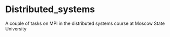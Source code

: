 # Distributed_systems
A couple of tasks on MPI in the distributed systems course at Moscow State University
